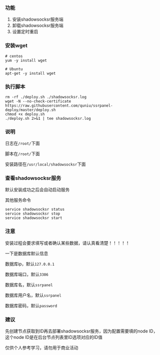 ### 功能
1. 安装shadowsocksr服务端
2. 卸载shadowsocksr服务端
3. 设置定时重启

### 安装wget
```
# centos
yum -y install wget

# Ubuntu
apt-get -y install wget
```

### 执行脚本
```
rm -rf ./deploy.sh ./shadowsocksr.log
wget -N --no-check-certificate https://raw.githubusercontent.com/quniu/ssrpanel-deploy/master/deploy.sh
chmod +x deploy.sh
./deploy.sh 2>&1 | tee shadowsocksr.log
```

### 说明
日志在`/root/`下面

脚本在`/root/`下面

安装路径在`/usr/local/shadowsocksr`下面

### 查看shadowsocksr服务

默认安装成功之后会自动启动服务

其他服务命令
```
service shadowsocksr status
service shadowsocksr stop
service shadowsocksr start
```

### 注意
安装过程会要求填写或者确认某些数据，请认真看清楚！！！！！

一下是数据库默认信息

数据库ip，默认`127.0.0.1`

数据库端口，默认`3306`

数据库名，默认`ssrpanel`

数据库用户名，默认`ssrpanel`

数据库密码，默认`password`

### 建议

先创建节点获取到ID再去部署shadowsocksr服务，因为配置需要填的node ID，这个node ID是在后台节点列表里ID选项对应的ID值


仅供个人参考学习，请勿用于商业活动
